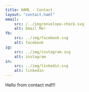 ```yaml
---
title: HAML - Contact
layout: "contact.haml"
email: 
    src: /../img/envelope-check.svg
    alt: Email Me!
fb:
    src: ../img/facebook.svg
    alt: facebook
ig:
    src: ../img/instagram.svg
    alt: instagram
in:
    src: ../img/linkedin.svg
    alt: linkedin
---
```






Hello from contact md!!!






